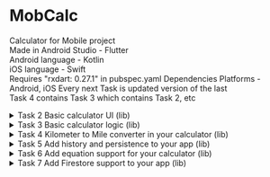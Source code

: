 # MobCalc
Calculator for Mobile project<br>
Made in Android Studio - Flutter<br>
Android language - Kotlin<br>
iOS language - Swift<br>
Requires "rxdart: 0.27.1" in pubspec.yaml Dependencies
Platforms - Android, iOS
Every next Task is updated version of the last<br>
Task 4 contains Task 3 which contains Task 2, etc

<details>
<summary>Task 2 Basic calculator UI (lib)</summary>
<br>
Contains 3 dart files:<br>
  1) main.dart - Responsible for starting the app<br>
  2) calculator_app.dart - Defines the MyApp class<br>
  3) calculator.dart - Contains the Calculator widget<br>
</details>
<details>
<summary>Task 3 Basic calculator logic (lib)</summary>
<br>
  Contains 4 dart files:<br>
  1) main.dart - Responsible for starting the app<br>
  2) calculator_app.dart - Defines the MyApp class<br>
  3) calculator.dart -> calculator_screen.dart - Responsible for the UI and user input. Communicates with the CalculatorController to handle the calculator logic<br>
  4) calculator_controller.dart - Logic for handling numbers, operators, and calculating results<br>
  x) Requires rxdart: 0.27.1 in pubspec.yaml dependencies under flutter:<br>
  dependencies:<br>
  flutter:<br>
    sdk: flutter<br>
  rxdart: 0.27.1<br>
</details>
<details>
<summary>Task 4 Kilometer to Mile converter in your calculator (lib)</summary>
<br>
Contains previous 4 dart files + 1 new for kilo to miles and back:<br>
  5) converter_sceen.dart (new) - switches to new screen. Converts kilometers to miles and back.
</details>
<details>
<summary>Task 5 Add history and persistence to your app (lib)</summary>
<br>
Placeholder
</details>
<details>
<summary>Task 6 Add equation support for your calculator (lib)</summary>
<br>
Placeholder
</details>
<details>
<summary>Task 7 Add Firestore support to your app (lib)</summary>
<br>
Placeholder
</details>
